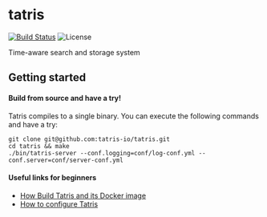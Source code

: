 # tatris
[![Build Status](https://github.com/tatris-io/tatris/actions/workflows/build.yml/badge.svg)](https://github.com/tatris-io/tatris/actions/workflows/build.yml)
![License](https://img.shields.io/badge/license-Apache--2.0-green.svg)

Time-aware search and storage system


## Getting started

#### Build from source and have a try!
Tatris compiles to a single binary. You can execute the following commands and have a try:
```
git clone git@github.com:tatris-io/tatris.git
cd tatris && make
./bin/tatris-server --conf.logging=conf/log-conf.yml --conf.server=conf/server-conf.yml
```
#### Useful links for beginners
* [How Build Tatris and its Docker image](/docs/dev_guides/build.md)
* [How to configure Tatris](/docs/user_guides/configure.md)
